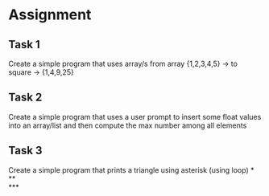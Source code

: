 # Assignment

## Task 1

Create a simple program that uses array/s
from array {1,2,3,4,5} -> to square -> {1,4,9,25} 

## Task 2

Create a simple program that uses a user prompt to insert some float values into an array/list 
and then compute the max number among all elements

## Task 3

Create a simple program that prints a triangle using asterisk (using loop)
  *   
  **    
  \***  
